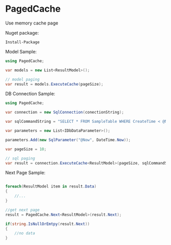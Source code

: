 # PagedCache

Use memory cache page

Nuget package:
```
Install-Package 
```

Model Sample:
```cs
using PagedCache;

var models = new List<ResultModel>();

// model paging
var result = models.ExecuteCache(pageSize);

```

DB Connection Sample:
```cs
using PagedCache;

var connection = new SqlConnection(conectionString);

var sqlCommandString = "SELECT * FROM SampleTable WHERE CreateTime < @Now ";

var parameters = new List<IDbDataParameter>();

parameters.Add(new SqlParameter("@Now", DateTime.Now));

var pageSize = 10;

// sql paging
var result = connection.ExecuteCache<ResultModel>(pageSize, sqlCommandStirng, parameters.ToArray());

```

Next Page Sample:
```cs

foreach(ResultModel item in result.Data)
{
    //...
}

//get next page
result = PagedCache.Next<ResultModel>(result.Next);

if(string.IsNullOrEmtpy(result.Next))
{
    //no data
}
```
